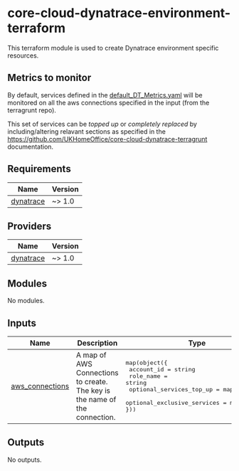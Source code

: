 # core-cloud-dynatrace-environment-terraform

This terraform module is used to create Dynatrace environment specific resources.

## Metrics to monitor

By default, services defined in the [default\_DT\_Metrics.yaml](default_DT_Metrics.yaml) will be monitored on all the aws connections specified in the input (from the terragrunt repo). 

This set of services can be _topped up_ or _completely replaced_ by including/altering relavant sections as specified in the https://github.com/UKHomeOffice/core-cloud-dynatrace-terragrunt documentation.

<!-- BEGIN_TF_DOCS -->
## Requirements

| Name | Version |
|------|---------|
| <a name="requirement_dynatrace"></a> [dynatrace](#requirement\_dynatrace) | ~> 1.0 |

## Providers

| Name | Version |
|------|---------|
| <a name="provider_dynatrace"></a> [dynatrace](#provider\_dynatrace) | ~> 1.0 |

## Modules

No modules.

## Inputs

| Name | Description | Type | Default | Required |
|------|-------------|------|---------|:--------:|
| <a name="input_aws_connections"></a> [aws\_connections](#input\_aws\_connections) | A map of AWS Connections to create. The key is the name of the connection. | <pre>map(object({<br/>    account_id = string<br/>    role_name  = string<br/>  optional_services_top_up = map(object)<br/> optional_exclusive_services = map(object)<br/>}))</pre> | `{}` | no (Both the the optional_services_top_up and optional_exclusive_services can either be empty or completely omitted)|

## Outputs

No outputs.
<!-- END_TF_DOCS -->